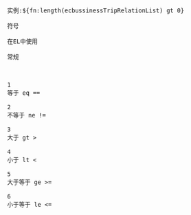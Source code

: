 <font face="SimSun" size=3>

~~~
实例:${fn:length(ecbussinessTripRelationList) gt 0}

符号

在EL中使用

常规



1
等于 eq ==

2
不等于 ne !=

3
大于 gt >

4
小于 lt <

5
大于等于 ge >=

6
小于等于 le <=

~~~

</font>